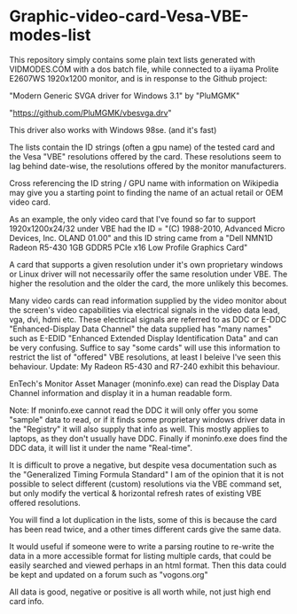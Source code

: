 # Graphic-video-card-Vesa-VBE-modes-list

This repository simply contains some plain text lists generated with VIDMODES.COM with a dos batch file, while connected to a iiyama Prolite E2607WS 1920x1200 monitor, and is in response to the Github project:

"Modern Generic SVGA driver for Windows 3.1" by "PluMGMK"

"https://github.com/PluMGMK/vbesvga.drv"

This driver also works with Windows 98se. (and it's fast)

The lists contain the ID strings (often a gpu name) of the tested card and the Vesa "VBE" resolutions offered by the card. These resolutions seem to lag behind date-wise, the resolutions offered by the monitor manufacturers.

Cross referencing the ID string / GPU name with information on Wikipedia may give you a starting point to finding the name of an actual retail or OEM video card.

As an example, the only video card that I've found so far to support 1920x1200x24/32 under VBE had the ID = "(C) 1988-2010, Advanced Micro Devices, Inc. OLAND 01.00" and this ID string came from a "Dell NMN1D Radeon R5-430 1GB GDDR5 PCIe x16 Low Profile Graphics Card"

A card that supports a given resolution under it's own proprietary windows or Linux driver will not necessarily offer the same resolution under VBE. The higher the resolution and the older the card, the more unlikely this becomes.

Many video cards can read information supplied by the video monitor about the screen's video capabilities via electrical signals in the video data lead, vga, dvi, hdmi etc. These electrical signals are referred to as DDC or E-DDC "Enhanced-Display Data Channel" the data supplied has "many names" such as E-EDID "Enhanced Extended Display Identification Data" and can be very confusing. Suffice to say "some cards" will use this information to restrict the list of "offered" VBE resolutions, at least I beleive I've seen this behaviour. Update: My Radeon R5-430 and R7-240 exhibit this behaviour.

EnTech's Monitor Asset Manager (moninfo.exe) can read the Display Data Channel information and display it in a human readable form.

Note: If moninfo.exe cannot read the DDC it will only offer you some "sample" data to read, or if it finds some proprietary windows driver data in the "Registry" it will also supply that info as well. This mostly applies to laptops, as they don't usually have DDC. Finally if moninfo.exe does find the DDC data, it will list it under the name "Real-time".

It is difficult to prove a negative, but despite vesa documentation such as the "Generalized Timing Formula Standard" I am of the opinion that it is not possible to select different (custom) resolutions via the VBE command set, but only modify the vertical & horizontal refresh rates of existing VBE offered resolutions.

You will find a lot duplication in the lists, some of this is because the card has been read twice, and a other times different cards give the same data.

It would useful if someone were to write a parsing routine to re-write the data in a more accessible format for listing multiple cards, that could be easily searched and viewed  perhaps in an html format. Then this data could be kept and updated on a forum such as "vogons.org"

All data is good, negative or positive is all worth while, not just high end card info.
